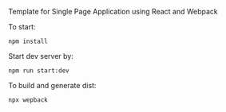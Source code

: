 Template for Single Page Application using React and Webpack

To start:

```npm install```

Start dev server by:

```npm run start:dev```

To build and generate dist:

```npx wepback```